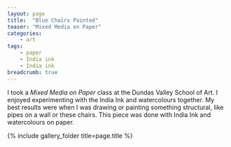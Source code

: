 ```yaml
---
layout: page
title:  "Blue Chairs Painted"
teaser: "Mixed Media on Paper"
categories:
    - art
tags:
    - paper
    - India ink
    - India ink
breadcrumb: true
---
```


I took a *Mixed Media on Paper* class at the 
Dundas Valley School of Art. 
I enjoyed experimenting with the India Ink and 
watercolours together. 
My best results were when I was drawing or painting something 
structural, like pipes on a wall or these chairs. 
This piece was done with India Ink and watercolours on paper.

{% include gallery_folder title=page.title %}


